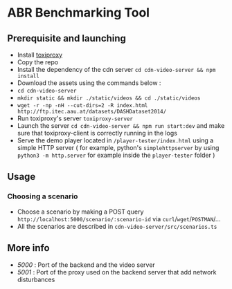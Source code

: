 # ABR Benchmarking Tool

## Prerequisite and launching

- Install [toxiproxy](https://github.com/Shopify/toxiproxy#usage)
- Copy the repo
- Install the dependency of the cdn server `cd cdn-video-server && npm install`
- Download the assets using the commands below :
- `cd cdn-video-server`
- `mkdir static && mkdir ./static/videos && cd ./static/videos`
- `wget -r -np -nH --cut-dirs=2 -R index.html http://ftp.itec.aau.at/datasets/DASHDataset2014/`
- Run toxiproxy's server `toxiproxy-server`
- Launch the server `cd cdn-video-server && npm run start:dev` and make sure that toxiproxy-client is correctly running in the logs 
-  Serve the demo player located in `/player-tester/index.html` using a simple HTTP server ( for example, python's `simplehttpserver` by using `python3 -m http.server` for example inside the `player-tester` folder ) 
## Usage
### Choosing a scenario
- Choose a scenario by making a POST query `http://localhost:5000/scenario/:scenario-id` via `curl`/`wget`/`POSTMAN`/...
- All the scenarios are described in `cdn-video-server/src/scenarios.ts`

## More info
- *5000* : Port of the backend and the video server
- *5001* : Port of the proxy used on the backend server that add network disturbances




